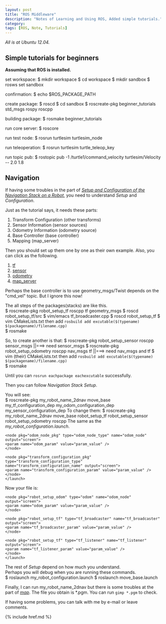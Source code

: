 ```yaml
---
layout: post
title: "ROS Middleware"
description: "Notes of Learning and Using ROS, Added simple tutorials."
category: 
tags: [ROS, Note, Tutorials]
---
```

_All is at Ubuntu 12.04._

## Simple tutorials for beginners

__Assuming that ROS is installed.__

set workspace:
	$ mkdir workspace
	$ cd workspace
	$ mkdir sandbox
	$ rosws set sandbox
	
confirmation:
	$ echo $ROS_PACKAGE_PATH

create package:
	$ roscd
	$ cd sandbox
	$ roscreate-pkg beginner_tutorials std_msgs rospy roscpp

building package:
	$ rosmake beginner_tutorials

run core server:
	$ roscore

run test node:
	$ rosrun turtlesim turtlesim_node

run teleoperation:
	$ rosrun turtlesim turtle_teleop_key

run topic pub:
	$ rostopic pub -1 /turtle1/command_velocity turtlesim/Velocity  -- 2.0  1.8


## Navigation

If having some troubles in the part of _[Setup and Configuration of the Navigation Stack on a Robot](http://www.ros.org/wiki/navigation/Tutorials/RobotSetup)_, you need to understand _Setup_ and _Configuration_.

Just as the tutorial says, it needs these parts:  

1. Transform Configuration (other transforms)
2. Sensor Information (sensor sources)
3. Odometry Information (odometry source)
4. Base Controller (base controller)
5. Mapping (map_server)


Then you should set up them one by one as their own example. Also, you can click as the following.  

1. [tf](http://www.ros.org/wiki/navigation/Tutorials/RobotSetup/TF)
2. [sensor](http://www.ros.org/wiki/navigation/Tutorials/RobotSetup/Sensors)
3. [odometry](http://www.ros.org/wiki/navigation/Tutorials/RobotSetup/Odom)
4. [map_server](http://www.ros.org/wiki/slam_gmapping/Tutorials/MappingFromLoggedData)

Perhaps the base controller is to use geometry_msgs/Twist depends on the "cmd_vel" topic. But I ignore this now!  

The all steps of the packages(stacks) are like this.  
    $ roscreate-pkg robot_setup_tf roscpp tf geometry_msgs
    $ roscd robot_setup_tf/src
    $ vim/emacs tf_broadcaster.cpp
    $ roscd robot_setup_tf
    $ vim CMakeLists.txt
then add  `rosbuild add excutable($(typename) $(packagename)/filename.cpp)`  
    $ rosmake

So, to create another is that:
    $ roscreate-pkg robot_setup_sensor roscpp sensor_msgs ||===> need sensor_msgs
    $ roscreate-pkg robot_setup_odometry roscpp nav_msgs tf ||===> need nav_msgs and tf
    $ vim (their) CMakeLists.txt
then add  `rosbuild add excutable($(typename) $(packagename)/filename.cpp)`  
    $ rosmake

Until you can `rosrun eachpackage eachexcutable` successfully.  

Then you can follow _Navigation Stack Setup_.  

You will see:  
    $ roscreate-pkg my_robot_name_2dnav move_base my_tf_configuration_dep my_odom_configuration_dep my_sensor_configuration_dep
To change them:
    $ roscreate-pkg my_robot_name_2dnav move_base robot_setup_tf robot_setup_sensor robot_setup_odometry roscpp
The same as the _my_robot_configuration.launch_.  
    <launch>
    <node pkg="sensor_node_pkg" type="sensor_node_type" name="sensor_node_name" output="screen">
    <param name="sensor_param" value="param_value" />
    </node>

    <node pkg="odom_node_pkg" type="odom_node_type" name="odom_node" output="screen">
    <param name="odom_param" value="param_value" />
    </node>

    <node pkg="transform_configuration_pkg" type="transform_configuration_type" name="transform_configuration_name" output="screen">
    <param name="transform_configuration_param" value="param_value" />
    </node>
    </launch>
Now your file is:  
    <launch>
    <node pkg="robot_setup_sensor" type="LaserScan" name="sensor_node_name" output="screen">
    <param name="sensor_param" value="param_value" />
    </node>

    <node pkg="robot_setup_odom" type="odom" name="odom_node" output="screen">
    <param name="odom_param" value="param_value" />
    </node>

    <node pkg="robot_setup_tf" type="tf_broadcaster" name="tf_broadcaster" output="screen">
    <param name="tf_broadcaster_param" value="param_value" />
    </node>

    <node pkg="robot_setup_tf" type="tf_listener" name="tf_listener" output="screen">
    <param name="tf_listener_param" value="param_value" />
    </node>
    </launch>

The rest of _Setup_ depend on how much you understand.  
Perhaps you will debug when you are running these commands.  
    $ roslaunch my_robot_configuration.launch
    $ roslaunch move_base.launch

Finally, I can run my_robot_name_2dnav but there is some troubles at the part of _[map](http://www.ros.org/wiki/slam_gmapping/Tutorials/MappingFromLoggedData)_. The file you obtain is *.pgm. You can run `gimp *.pgm` to check. 

If having some problems, you can talk with me by e-mail or leave comments.
    



{% include href.md %}
